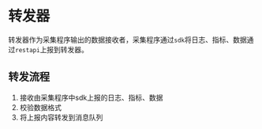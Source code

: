 # 转发器

转发器作为采集程序输出的数据接收者，采集程序通过`sdk`将日志、指标、数据通过`restapi`上报到转发器。

## 转发流程

1. 接收由采集程序中sdk上报的日志、指标、数据
2. 校验数据格式
3. 将上报内容转发到消息队列
